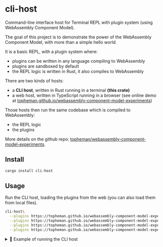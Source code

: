 # cli-host

Command-line interface host for Terminal REPL with plugin system (using WebAssembly Component Model).

The goal of this project is to demonstrate the power of the WebAssembly Component Model, with more than a simple hello world.

It is a basic REPL, with a plugin system where:

- plugins can be written in any language compiling to WebAssembly
- plugins are sandboxed by default
- the REPL logic is written in Rust, it also compiles to WebAssembly

There are two kinds of hosts:

- a **CLI host**, written in Rust running in a terminal **(this crate)**
- a web host, written in TypeScript running in a browser (see online demo at [topheman.github.io/webassembly-component-model-experiments](https://topheman.github.io/webassembly-component-model-experiments))

Those hosts then run the same codebase which is compiled to WebAssembly:

- the REPL logic
- the plugins

More details on the github repo: [topheman/webassembly-component-model-experiments](https://github.com/topheman/webassembly-component-model-experiments).

## Install

```bash
cargo install cli-host
```

## Usage

Run the CLI host, loading the plugins from the web (you can also load them from local files).

```bash
cli-host\
  --plugins https://topheman.github.io/webassembly-component-model-experiments/generated/plugin_greet.wasm\
  --plugins https://topheman.github.io/webassembly-component-model-experiments/generated/plugin_ls.wasm\
  --plugins https://topheman.github.io/webassembly-component-model-experiments/generated/plugin_echo.wasm\
  --plugins https://topheman.github.io/webassembly-component-model-experiments/generated/plugin_weather.wasm
```

<details>
<summary>🚀 Example of running the CLI host</summary>
<pre>
cli-host\
 --plugins https://topheman.github.io/webassembly-component-model-experiments/generated/plugin_greet.wasm\
  --plugins https://topheman.github.io/webassembly-component-model-experiments/generated/plugin_ls.wasm\
  --plugins https://topheman.github.io/webassembly-component-model-experiments/generated/plugin_echo.wasm\
  --plugins https://topheman.github.io/webassembly-component-model-experiments/generated/plugin_weather.wasm
[Host] Starting REPL host...
[Host] Loading REPL logic from: ./target/wasm32-wasip1/debug/repl_logic_guest.wasm
[Host] Loading plugin: ./target/wasm32-wasip1/debug/plugin_greet.wasm
[Host] Loading plugin: ./target/wasm32-wasip1/debug/plugin_ls.wasm
[Host] Loading plugin: ./target/wasm32-wasip1/debug/plugin_echo.wasm
[Host] Loading plugin: ./target/wasm32-wasip1/debug/plugin_weather.wasm
repl(0)> echo foo
foo
repl(0)> echo $ROOT/$USER
/Users/Tophe
repl(0)> export FOO=toto

repl(0)> echo $FOO
toto
repl(0)> greet $FOO
Hello, toto!
repl(0)> ls wit
wit/host-api.wit
wit/plugin-api.wit
wit/shared.wit
repl(0)> weather Paris
Sunny
repl(0)> weather New York
Partly cloudy
repl(0)> azertyuiop
Unknown command: azertyuiop. Try `help` to see available commands.
repl(1)> echo $?
1
repl(0)> greet $USER
Hello, Tophe!
repl(0)> echo $0
Hello, Tophe!
repl(0)>
</pre>
</details>
